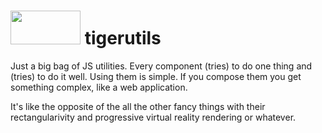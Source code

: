 # <img src="https://cdn.rawgit.com/kizerkizer/tigerutils/master/tiger-left.svg" width="112" height="54" /> tigerutils
Just a big bag of JS utilities. Every component (tries) to do one thing and (tries) to do
it well. Using them is simple. If you compose them you get something complex,
like a web application.

It's like the opposite of the all the other fancy things with their
rectangularivity and progressive virtual reality rendering or whatever.
